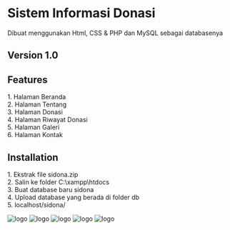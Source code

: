 # Sistem Informasi Donasi 

<p>Dibuat menggunakan Html, CSS & PHP dan MySQL sebagai databasenya</p>

## Version 1.0
## Features
<p>
  1. Halaman Beranda <br>
  2. Halaman Tentang <br>
  3. Halaman Donasi <br>
  4. Halaman Riwayat Donasi <br>
  5. Halaman Galeri <br>
  6. Halaman Kontak <br>
</p>

## Installation

<p>
  1. Ekstrak file sidona.zip<br>
  2. Salin ke folder C:\xampp\htdocs <br>
  3. Buat database baru sidona <br>
  4. Upload database yang berada di folder db <br>
  5. localhost/sidona/
</p>


![logo](https://github.com/gfadsrwt2nd/Sidona/assets/55633963/7bbc0584-3953-4c46-979b-8acab84389bd)
![logo](https://github.com/gfadsrwt2nd/Sidona/assets/55633963/c54368d1-e165-4099-bdf5-ff9da36cdc00)
![logo](https://github.com/gfadsrwt2nd/Sidona/assets/55633963/af896993-c714-4e19-8c97-b6da19d3ed34)
![logo](https://github.com/gfadsrwt2nd/Sidona/assets/55633963/14ece7ae-e355-47ec-bb17-b07d7ce842e9)
![logo](https://github.com/gfadsrwt2nd/Sidona/assets/55633963/0b90edac-3724-47bf-b25a-284f1f1ce960)


